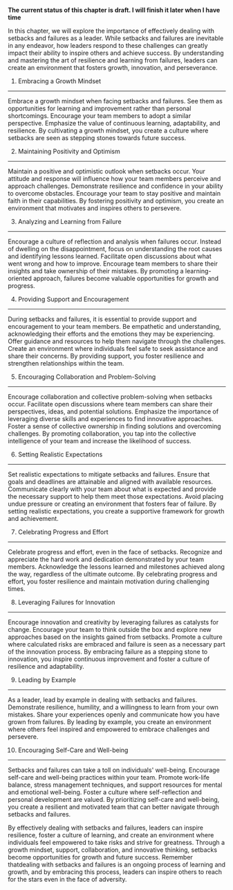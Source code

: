 **The current status of this chapter is draft. I will finish it later when I have time**

In this chapter, we will explore the importance of effectively dealing with setbacks and failures as a leader. While setbacks and failures are inevitable in any endeavor, how leaders respond to these challenges can greatly impact their ability to inspire others and achieve success. By understanding and mastering the art of resilience and learning from failures, leaders can create an environment that fosters growth, innovation, and perseverance.

1. Embracing a Growth Mindset
-----------------------------

Embrace a growth mindset when facing setbacks and failures. See them as opportunities for learning and improvement rather than personal shortcomings. Encourage your team members to adopt a similar perspective. Emphasize the value of continuous learning, adaptability, and resilience. By cultivating a growth mindset, you create a culture where setbacks are seen as stepping stones towards future success.

2. Maintaining Positivity and Optimism
--------------------------------------

Maintain a positive and optimistic outlook when setbacks occur. Your attitude and response will influence how your team members perceive and approach challenges. Demonstrate resilience and confidence in your ability to overcome obstacles. Encourage your team to stay positive and maintain faith in their capabilities. By fostering positivity and optimism, you create an environment that motivates and inspires others to persevere.

3. Analyzing and Learning from Failure
--------------------------------------

Encourage a culture of reflection and analysis when failures occur. Instead of dwelling on the disappointment, focus on understanding the root causes and identifying lessons learned. Facilitate open discussions about what went wrong and how to improve. Encourage team members to share their insights and take ownership of their mistakes. By promoting a learning-oriented approach, failures become valuable opportunities for growth and progress.

4. Providing Support and Encouragement
--------------------------------------

During setbacks and failures, it is essential to provide support and encouragement to your team members. Be empathetic and understanding, acknowledging their efforts and the emotions they may be experiencing. Offer guidance and resources to help them navigate through the challenges. Create an environment where individuals feel safe to seek assistance and share their concerns. By providing support, you foster resilience and strengthen relationships within the team.

5. Encouraging Collaboration and Problem-Solving
------------------------------------------------

Encourage collaboration and collective problem-solving when setbacks occur. Facilitate open discussions where team members can share their perspectives, ideas, and potential solutions. Emphasize the importance of leveraging diverse skills and experiences to find innovative approaches. Foster a sense of collective ownership in finding solutions and overcoming challenges. By promoting collaboration, you tap into the collective intelligence of your team and increase the likelihood of success.

6. Setting Realistic Expectations
---------------------------------

Set realistic expectations to mitigate setbacks and failures. Ensure that goals and deadlines are attainable and aligned with available resources. Communicate clearly with your team about what is expected and provide the necessary support to help them meet those expectations. Avoid placing undue pressure or creating an environment that fosters fear of failure. By setting realistic expectations, you create a supportive framework for growth and achievement.

7. Celebrating Progress and Effort
----------------------------------

Celebrate progress and effort, even in the face of setbacks. Recognize and appreciate the hard work and dedication demonstrated by your team members. Acknowledge the lessons learned and milestones achieved along the way, regardless of the ultimate outcome. By celebrating progress and effort, you foster resilience and maintain motivation during challenging times.

8. Leveraging Failures for Innovation
-------------------------------------

Encourage innovation and creativity by leveraging failures as catalysts for change. Encourage your team to think outside the box and explore new approaches based on the insights gained from setbacks. Promote a culture where calculated risks are embraced and failure is seen as a necessary part of the innovation process. By embracing failure as a stepping stone to innovation, you inspire continuous improvement and foster a culture of resilience and adaptability.

9. Leading by Example
---------------------

As a leader, lead by example in dealing with setbacks and failures. Demonstrate resilience, humility, and a willingness to learn from your own mistakes. Share your experiences openly and communicate how you have grown from failures. By leading by example, you create an environment where others feel inspired and empowered to embrace challenges and persevere.

10. Encouraging Self-Care and Well-being
----------------------------------------

Setbacks and failures can take a toll on individuals' well-being. Encourage self-care and well-being practices within your team. Promote work-life balance, stress management techniques, and support resources for mental and emotional well-being. Foster a culture where self-reflection and personal development are valued. By prioritizing self-care and well-being, you create a resilient and motivated team that can better navigate through setbacks and failures.

By effectively dealing with setbacks and failures, leaders can inspire resilience, foster a culture of learning, and create an environment where individuals feel empowered to take risks and strive for greatness. Through a growth mindset, support, collaboration, and innovative thinking, setbacks become opportunities for growth and future success. Remember thatdealing with setbacks and failures is an ongoing process of learning and growth, and by embracing this process, leaders can inspire others to reach for the stars even in the face of adversity.
